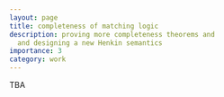 ```yaml
---
layout: page
title: completeness of matching logic
description: proving more completeness theorems and 
  and designing a new Henkin semantics
importance: 3
category: work
---
```


TBA
